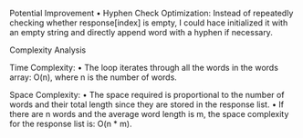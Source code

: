 Potential Improvement
  •	Hyphen Check Optimization: Instead of repeatedly checking whether response[index] is empty, 
    I could hace initialized it with an empty string and directly append word with a hyphen if necessary.
 
 
Complexity Analysis

Time Complexity:
	•	The loop iterates through all the words in the words array:
    O(n), where n is the number of words.

Space Complexity:
	•	The space required is proportional to the number of words and their total length since they are stored in the response list.
	•	If there are n words and the average word length is m, the space complexity for the response list is:
    O(n * m).
